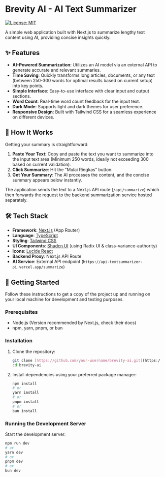 # Brevity AI - AI Text Summarizer

[![License: MIT](https://img.shields.io/badge/License-MIT-blue.svg)](https://opensource.org/licenses/MIT)

A simple web application built with Next.js to summarize lengthy text content using AI, providing concise insights quickly.

## ✨ Features

* **AI-Powered Summarization**: Utilizes an AI model via an external API to generate accurate and relevant summaries.
* **Time Saving**: Quickly transforms long articles, documents, or any text (between 250-300 words for optimal results based on current setup) into key points.
* **Simple Interface**: Easy-to-use interface with clear input and output sections.
* **Word Count**: Real-time word count feedback for the input text.
* **Dark Mode**: Supports light and dark themes for user preference.
* **Responsive Design**: Built with Tailwind CSS for a seamless experience on different devices.

## 🤔 How It Works

Getting your summary is straightforward:

1.  **Paste Your Text**: Copy and paste the text you want to summarize into the input text area (Minimum 250 words, ideally not exceeding 300 based on current validation).
2.  **Click Summarize**: Hit the "Mulai Ringkas" button.
3.  **Get Your Summary**: The AI processes the content, and the concise summary appears below instantly.

The application sends the text to a Next.js API route (`/api/summarize`) which then forwards the request to the backend summarization service hosted separately.

## 🛠️ Tech Stack

* **Framework**: [Next.js](https://nextjs.org/) (App Router)
* **Language**: [TypeScript](https://www.typescriptlang.org/)
* **Styling**: [Tailwind CSS](https://tailwindcss.com/)
* **UI Components**: [Shadcn UI](https://ui.shadcn.com/) (using Radix UI & class-variance-authority)
* **Icons**: [Lucide React](https://lucide.dev/)
* **Backend Proxy**: Next.js API Route
* **AI Service**: External API endpoint (`https://api-textsummarizer-pi.vercel.app/summarize`)

## 🚀 Getting Started

Follow these instructions to get a copy of the project up and running on your local machine for development and testing purposes.

### Prerequisites

* Node.js (Version recommended by Next.js, check their docs)
* npm, yarn, pnpm, or bun

### Installation

1.  Clone the repository:
    ```bash
    git clone [https://github.com/your-username/brevity-ai.git](https://github.com/your-username/brevity-ai.git) 
    cd brevity-ai
    ```
2.  Install dependencies using your preferred package manager:
    ```bash
    npm install
    # or
    yarn install
    # or
    pnpm install
    # or
    bun install
    ```

### Running the Development Server

Start the development server:

```bash
npm run dev
# or
yarn dev
# or
pnpm dev
# or
bun dev
